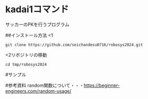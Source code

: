 # kadai1コマンド
サッカーのPKを行うプログラム

##インストール方法
<1
~~~
git clone https://github.com/seichandesu0716/robosys2024.git
~~~
<2リポジトリの移動
~~~
cd tmp/robosys2024
~~~
#サンプル


#参考資料
random関数について・・・https://beginner-engineers.com/random-usage/

